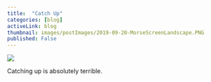```yaml
---
title:  "Catch Up"
categories: [blog]
activeLink: blog
thumbnail: images/postImages/2019-09-20-MorseScreenLandscape.PNG
published: False
---
```


<div><img src="{{site.baseurl}}/images/postImages/2019-09-20-MorseScreen.PNG"></div>

Catching up is absolutely terrible.